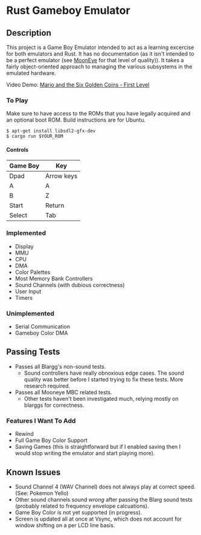 # Rust Gameboy Emulator

## Description

This project is a Game Boy Emulator intended to act as a learning excercise for both emulators and Rust. It has no documentation (as it isn't intended to be a perfect emulator (see [MoonEye](https://github.com/Gekkio/mooneye-gb) for that level of quality)). It takes a fairly object-oriented approach to managing the various subsystems in the emulated hardware.

Video Demo: [Mario and the Six Golden Coins - First Level](https://youtu.be/slTPkHDkcG0)

### To Play

Make sure to have access to the ROMs that you have legally acquired and an optional boot ROM. Build instructions are for Ubuntu.

```
$ apt-get install libsdl2-gfx-dev
$ cargo run $YOUR_ROM
```

#### Controls

| Game Boy | Key        |
| -------- | ---------- |
| Dpad     | Arrow keys |
| A        | A          |
| B        | Z          |
| Start    | Return     |
| Select   | Tab        |

### Implemented
* Display
* MMU
* CPU
* DMA
* Color Palettes
* Most Memory Bank Controllers
* Sound Channels (with dubious correctness)
* User Input
* Timers

### Unimplemented
* Serial Communication
* Gameboy Color DMA

## Passing Tests
 * Passes all Blargg's non-sound tests. 
   * Sound controllers have really obnoxious edge cases. The sound quality was better before I started trying to fix these tests. More research required.
 * Passes all Mooneye MBC related tests.
   * Other tests haven't been investigated much, relying mostly on blarggs for correctness.

### Features I Want To Add

* Rewind
* Full Game Boy Color Support
* Saving Games (this is straightforward but if I enabled saving then I would stop writing the emulator and start playing more).

## Known Issues

* Sound Channel 4 (WAV Channel) does not always play at correct speed. (See: Pokemon Yello)
* Other sound channels sound *wrong* after passing the Blarg sound tests (probably related to frequency envelope calcuations).
* Game Boy Color is not yet supported (in progress).
* Screen is updated all at once at Vsync, which does not account for window shifting on a per LCD line basis.



